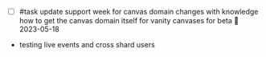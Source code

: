 - [ ] #task update support week for canvas domain changes with knowledge how to get the canvas domain itself for vanity canvases for beta 📅 2023-05-18
- testing live events and cross shard users